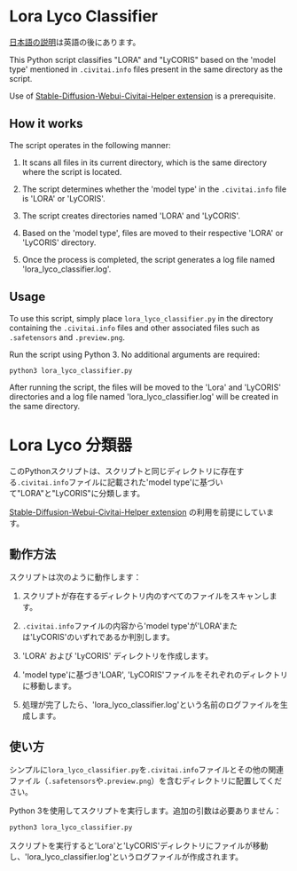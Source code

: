 # Lora Lyco Classifier

[日本語の説明](#lora-lyco-分類器)は英語の後にあります。

This Python script classifies "LORA" and "LyCORIS" based on the 'model type' mentioned in `.civitai.info` files present in the same directory as the script.

Use of [Stable-Diffusion-Webui-Civitai-Helper extension](https://github.com/butaixianran/Stable-Diffusion-Webui-Civitai-Helper) is a prerequisite.

## How it works

The script operates in the following manner:

1. It scans all files in its current directory, which is the same directory where the script is located.

2. The script determines whether the 'model type' in the `.civitai.info` file is 'LORA' or 'LyCORIS'.

3. The script creates directories named 'LORA' and 'LyCORIS'.

4. Based on the 'model type', files are moved to their respective 'LORA' or 'LyCORIS' directory.

5. Once the process is completed, the script generates a log file named 'lora_lyco_classifier.log'.

## Usage

To use this script, simply place `lora_lyco_classifier.py` in the directory containing the `.civitai.info` files and other associated files such as `.safetensors` and `.preview.png`.

Run the script using Python 3. No additional arguments are required:

```python
python3 lora_lyco_classifier.py
```

After running the script, the files will be moved to the 'Lora' and 'LyCORIS' directories and a log file named 'lora_lyco_classifier.log' will be created in the same directory.

# Lora Lyco 分類器

このPythonスクリプトは、スクリプトと同じディレクトリに存在する`.civitai.info`ファイルに記載された'model type'に基づいて"LORA"と"LyCORIS"に分類します。

[Stable-Diffusion-Webui-Civitai-Helper extension](https://github.com/butaixianran/Stable-Diffusion-Webui-Civitai-Helper) の利用を前提にしています。

## 動作方法

スクリプトは次のように動作します：

1. スクリプトが存在するディレクトリ内のすべてのファイルをスキャンします。

2. `.civitai.info`ファイルの内容から'model type'が'LORA'または'LyCORIS'のいずれであるか判別します。

3. 'LORA' および 'LyCORIS' ディレクトリを作成します。

4. 'model type'に基づき'LOAR', 'LyCORIS'ファイルをそれぞれのディレクトリに移動します。

5. 処理が完了したら、'lora_lyco_classifier.log'という名前のログファイルを生成します。

## 使い方

シンプルに`lora_lyco_classifier.py`を`.civitai.info`ファイルとその他の関連ファイル（`.safetensors`や`.preview.png`）を含むディレクトリに配置してください。

Python 3を使用してスクリプトを実行します。追加の引数は必要ありません：

```Python
python3 lora_lyco_classifier.py
```

スクリプトを実行すると'Lora'と'LyCORIS'ディレクトリにファイルが移動し、'lora_lyco_classifier.log'というログファイルが作成されます。
